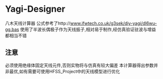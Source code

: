 # Yagi-Designer
八木天线计算器
公式参考了http://www.ifwtech.co.uk/g3sek/diy-yagi/dl6wu-gg.bas
使用了半波长偶极子作为天线振子,相对易于制作,经仿真验证驻波与增益都相当不错
## 注意
必须使用绝缘体固定天线元件,否则实物将与仿真有较大偏差
本计算器得出参数并非最优,如有需要可使用HFSS_Project中的天线模型进行优化
